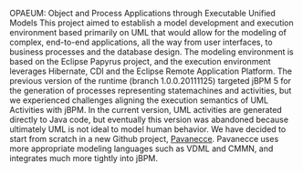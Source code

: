 OPAEUM: Object and Process Applications through Executable Unified Models
This project aimed to establish a model development and execution environment based primarily on UML that would 
allow for the modeling of complex, end-to-end applications, all the way from user interfaces, to business processes
and the database design. The modeling environment is based on the Eclipse Papyrus project, and the execution environment
leverages Hibernate, CDI and the Eclipse Remote Application Platform.
The previous version of the runtime (branch 1.0.0.20111125) targeted jBPM 5 for the generation of processes representing
statemachines and activities, but we experienced challenges aligning the execution semantics of UML Activities with jBPM. 
In the current version, UML activities are generated directly to Java code, but eventually this version was abandoned 
because ultimately UML is not ideal  to model human behavior.
We have decided to start from scratch in a new Github project, [Pavanecce](https://github.com/ifu-lobuntu/pavanecce/). 
Pavanecce uses more appropriate modeling languages such as VDML and CMMN, and integrates much more tightly into jBPM.
